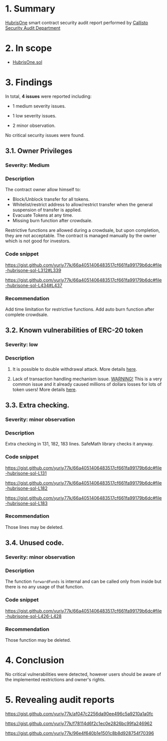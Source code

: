 # 1. Summary

[HubrisOne](https://ropsten.etherscan.io/address/0x28cb78786638824e760adb0868935f0bf57d8872#code) smart contract security audit report performed by [Callisto Security Audit Department](https://github.com/EthereumCommonwealth/Auditing)

# 2. In scope

- [HubrisOne.sol](https://ropsten.etherscan.io/address/0x28cb78786638824e760adb0868935f0bf57d8872#code)

# 3. Findings

In total, **4 issues** were reported including:

- 1 medium severity issues.

- 1 low severity issues.

- 2 minor observation.

No critical security issues were found.

## 3.1. Owner Privileges

### Severity: Medium

### Description

The contract owner allow himself to:

* Block/Unblock transfer for all tokens.
* Whitelist/restrict address to allow/restrict transfer when the general suspension of transfer is applied.
* Evacuate Tokens at any time.
* Missing burn function after crowdsale.

Restrictive functions are allowed during a crowdsale, but upon completion, they are not acceptable. 
The contract is managed manually by the owner which is not good for investors.

### Code snippet

https://gist.github.com/yuriy77k/66a4051406483517cf661fa99179b6dc#file-hubrisone-sol-L312#L339

https://gist.github.com/yuriy77k/66a4051406483517cf661fa99179b6dc#file-hubrisone-sol-L434#L437

### Recommendation

Add time limitation for restrictive functions. Add auto burn function after complete crowdsale.

## 3.2. Known vulnerabilities of ERC-20 token

### Severity: low

### Description

1. It is possible to double withdrawal attack. More details [here](https://docs.google.com/document/d/1YLPtQxZu1UAvO9cZ1O2RPXBbT0mooh4DYKjA_jp-RLM/edit).

2. Lack of transaction handling mechanism issue. [WARNING!](https://gist.github.com/Dexaran/ddb3e89fe64bf2e06ed15fbd5679bd20)  This is a very common issue and it already caused millions of dollars losses for lots of token users! More details [here](https://docs.google.com/document/d/1Feh5sP6oQL1-1NHi-X1dbgT3ch2WdhbXRevDN681Jv4/edit).

## 3.3. Extra checking.

### Severity: minor observation

### Description

Extra checking in 131, 182, 183 lines. SafeMath library checks it anyway.

### Code snippet

https://gist.github.com/yuriy77k/66a4051406483517cf661fa99179b6dc#file-hubrisone-sol-L131

https://gist.github.com/yuriy77k/66a4051406483517cf661fa99179b6dc#file-hubrisone-sol-L182

https://gist.github.com/yuriy77k/66a4051406483517cf661fa99179b6dc#file-hubrisone-sol-L183

### Recommendation

Those lines may be deleted.

## 3.4. Unused code.

### Severity: minor observation

### Description

The function `forwardFunds` is internal and can be called only from inside but there is no any usage of that function.

### Code snippet

https://gist.github.com/yuriy77k/66a4051406483517cf661fa99179b6dc#file-hubrisone-sol-L426-L428

### Recommendation

Those function may be deleted.

# 4. Conclusion

No critical vulnerabilities were detected, however users should be aware of the implemented restrictions and owner's rights.

# 5. Revealing audit reports

https://gist.github.com/yuriy77k/af047c2256da90ee496c5a9210a1a0fc

https://gist.github.com/yuriy77k/f78114d6f2c1ec0e2826bc99fa246962

https://gist.github.com/yuriy77k/96e4f640b1e1501c8b8d928754f70396

